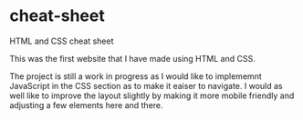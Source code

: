 # cheat-sheet
HTML and CSS cheat sheet

This was the first website that I have made using HTML and CSS.

The project is still a work in progress as I would like to implememnt JavaScript in the CSS section as to make it eaiser to navigate.
I would as well like to improve the layout slightly by making it more mobile friendly and adjusting a few elements here and there.
